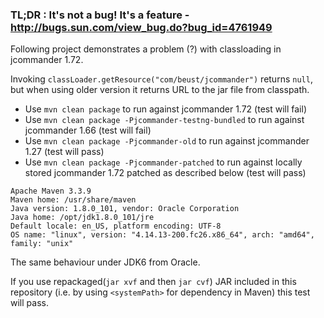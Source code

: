 ### TL;DR : It's not a bug! It's a feature - http://bugs.sun.com/view_bug.do?bug_id=4761949

Following project demonstrates a problem (?) with classloading in jcommander 1.72.

Invoking `classLoader.getResource("com/beust/jcommander")` returns `null`, but when using older version it returns URL to the jar file from classpath.

 * Use `mvn clean package` to run against jcommander 1.72 (test will fail)
 * Use `mvn clean package -Pjcommander-testng-bundled` to run against jcommander 1.66 (test will fail)
 * Use `mvn clean package -Pjcommander-old` to run against jcommander 1.27 (test will pass)
 * Use `mvn clean package -Pjcommander-patched` to run against locally stored jcommander 1.72 patched as described below (test will pass)

```
Apache Maven 3.3.9
Maven home: /usr/share/maven
Java version: 1.8.0_101, vendor: Oracle Corporation
Java home: /opt/jdk1.8.0_101/jre
Default locale: en_US, platform encoding: UTF-8
OS name: "linux", version: "4.14.13-200.fc26.x86_64", arch: "amd64", family: "unix"
```

The same behaviour under JDK6 from Oracle.

If you use repackaged(`jar xvf` and then `jar cvf`) JAR included in this repository (i.e. by using `<systemPath>` for dependency in Maven) this test will pass.
